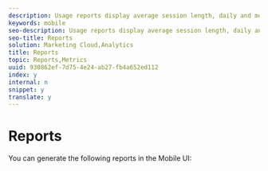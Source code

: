 ```yaml
---
description: Usage reports display average session length, daily and monthly engaged users, upgrades, and other insights that help you understand how and how often your app is being used. Retention reports quickly shows user retention levels 1 day, 7 days, and 28 days after the initial launch.
keywords: mobile
seo-description: Usage reports display average session length, daily and monthly engaged users, upgrades, and other insights that help you understand how and how often your app is being used. Retention reports quickly shows user retention levels 1 day, 7 days, and 28 days after the initial launch.
seo-title: Reports
solution: Marketing Cloud,Analytics
title: Reports
topic: Reports,Metrics
uuid: 930862ef-7d75-4e24-ab27-fb4a652ed112
index: y
internal: n
snippet: y
translate: y
---
```


# Reports

You can generate the following reports in the Mobile UI: 
